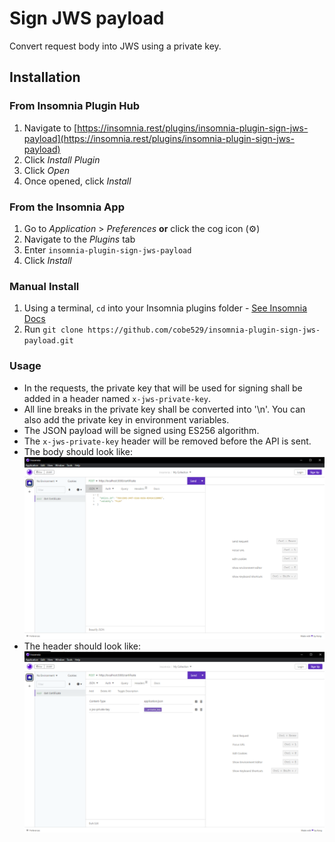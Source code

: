 # Sign JWS payload
Convert request body into JWS using a private key.

## Installation

### From Insomnia Plugin Hub

1. Navigate to [https://insomnia.rest/plugins/insomnia-plugin-sign-jws-payload](https://insomnia.rest/plugins/insomnia-plugin-sign-jws-payload)
2. Click _Install Plugin_
3. Click _Open_
4. Once opened, click _Install_

### From the Insomnia App

1. Go to _Application_ > _Preferences_ **or** click the cog icon (⚙️)
2. Navigate to the _Plugins_ tab
3. Enter `insomnia-plugin-sign-jws-payload`
4. Click _Install_

### Manual Install

1. Using a terminal, `cd` into your Insomnia plugins folder - [See Insomnia Docs](https://docs.insomnia.rest/insomnia/introduction-to-plugins)
2. Run `git clone https://github.com/cobe529/insomnia-plugin-sign-jws-payload.git`

### Usage

- In the requests, the private key that will be used for signing shall be added in a header named `x-jws-private-key`.
- All line breaks in the private key shall be converted into '\n'. You can also add the private key in environment variables.
- The JSON payload will be signed using ES256 algorithm.
- The `x-jws-private-key` header will be removed before the API is sent.
- The body should look like:
    <div align="center">
        <img src="assets/body.png" alt="Body"/>
    </div>
- The header should look like:
    <div align="center">
        <img src="assets/header.png" alt="Header"/>
    </div>
